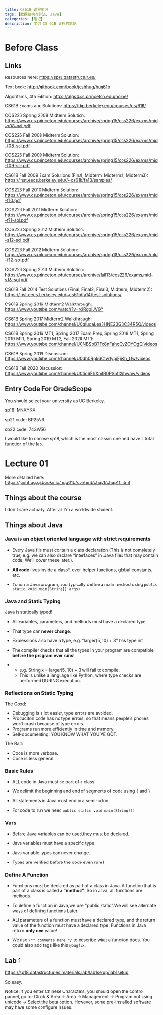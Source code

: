 ```yaml
---
title: CS61B 课程笔记
tags: [数据结构与算法, Java]
categories: [笔记]
description: 学习 CS 61B 课程的笔记
---
```


# Before Class

## Links

Resources here: https://sp18.datastructur.es/

Text book: http://gitbook.com/book/joshhug/hug61b

Algorithms, 4th Edition: https://algs4.cs.princeton.edu/home/

CS61B Exams and Solutions: https://tbp.berkeley.edu/courses/cs/61B/

COS226 Spring 2008 Midterm Solution: https://www.cs.princeton.edu/courses/archive/spring15/cos226/exams/mid-s08-sol.pdf

COS226 Fall 2008 Midterm Solution: https://www.cs.princeton.edu/courses/archive/spring15/cos226/exams/mid-f08-sol.pdf

COS226 Fall 2009 Midterm Solution: https://www.cs.princeton.edu/courses/archive/spring15/cos226/exams/mid-f09-sol.pdf

CS61B Fall 2009 Exam Solutions (Final, Midterm, Midterm2, Midterm3): https://inst.eecs.berkeley.edu//~cs61b/fa13/samples/

COS226 Fall 2010 Midterm Solution: https://www.cs.princeton.edu/courses/archive/spring15/cos226/exams/mid-f10.pdf

COS226 Fall 2011 Midterm Solution: https://www.cs.princeton.edu/courses/archive/spring15/cos226/exams/mid-f11-sol.pdf

COS226 Spring 2012 Midterm Solution: https://www.cs.princeton.edu/courses/archive/spring15/cos226/exams/mid-s12-sol.pdf

COS226 Fall 2012 Midterm Solution: https://www.cs.princeton.edu/courses/archive/spring15/cos226/exams/mid-f12-sol.pdf

COS226 Spring 2013 Midterm Solution: https://www.cs.princeton.edu/courses/archive/fall13/cos226/exams/mid-s13-sol.pdf

CS61B Fall 2014 Test Solutions (Final, Final2, Final3, Midterm, Midterm2): https://inst.eecs.berkeley.edu/~cs61b/fa14/test-solutions/

CS61B Spring 2016 Midterm2 Walkthrough: https://www.youtube.com/watch?v=rciRgoiJVGY

CS61B Spring 2017 Midterm2 Walkthrough: https://www.youtube.com/channel/UCqiudaLea8HNE23GBC34R5Q/videos

CS61B Spring 2016 MT1, Spring 2017 Exam Prep, Spring 2018 MT1, Spring 2019 MT1, Spring 2019 MT2, Fall 2020 MT1: https://www.youtube.com/channel/UCNBSbBTFx8nFahcQyZOYOgQ/videos

CS61B Spring 2019 Discussion: https://www.youtube.com/channel/UCdh0Rpk6C1w1ypiEjjKh_Uw/videos

CS61B Fall 2020 Discussion: https://www.youtube.com/channel/UCtic6FhXmfR0PSntIXjhwaw/videos


## Entry Code For GradeScope

You should select your university as UC Berkeley.

sp18: MNXYKX

sp21 code: BP25V6

sp22 code: 743W56

I would like to choose sp18, which is the most classic one and have a total function of the lab.

# Lecture 01

More detailed here: https://joshhug.gitbooks.io/hug61b/content/chap1/chap11.html

## Things about the course

I don't care actually. After all I'm a worldwide student.

## Things about Java

### Java is an object oriented language with strict requirements
- Every Java file must contain a class declaration (This is not completely true, e.g. we can also declare “interfaces” in .Java files that may contain code. We’ll cover these later.).

- **All code** lives inside a class*, even helper functions, global constants, etc.

- To run a Java program, you typically define a main method using `public static void main(String[] args)`

### Java and Static Typing
Java is statically typed!

- All variables, parameters, and methods must have a declared type.

- That type can **never change**.

- Expressions also have a type, e.g. “larger(5, 10) + 3” has type int.

- The compiler checks that all the types in your program are compatible **before the program ever runs**!

- - e.g. String x = larger(5, 10) + 3 will fail to compile.
  - This is unlike a language like Python, where type checks are performed DURING execution.

### Reflections on Static Typing

The Good:

- Debugging is a lot easier, type errors are avoided.
- Produciton code has no type errors, so that means people’s phones won’t crash because of type errors.
- Programs run more efficiently in time and memory.
- Self-documenting: YOU KNOW WHAT YOU’VE GOT.


The Bad:

- Code is more verbose.
- Code is less general.

### Basic Rules
- ALL code in Java must be part of a class.

- We delimit the beginning and end of segments of code
using `{` and `}`

- All statements in Java must end in a semi-colon.

- For code to run we need `public static void main(String[])`

### Vars 

- Before Java variables can be used,they must be declared.

- Java variables must have a specific type.

- Java variable types can never change.

- Types are verified before the code even runs!

### Define A Function

- Functions must be declared as part of a class in Java. A function that is part of a class is called a **"method"**. So in Java, all functions are methods.

- To define a function in Java,we use "public static".We will see alternate ways of defining functions Later.

- ALl parameters of a function must have a declared type, and the return value of the function must have a declared type. Functions in Java return **only one** value!

- We use `/** comments here */` to describe what a function does. You could also add tags like this  `@bugfix`. 

## Lab 1

https://sp18.datastructur.es/materials/lab/lab1setup/lab1setup

So easy.

Notice: If you enter Chinese Characters, you should open the control pannel, go to: Clock & Area -> Area -> Management -> Program not using unicode -> Select the beta option.
However, some pre-installed software may have some configure issues.
